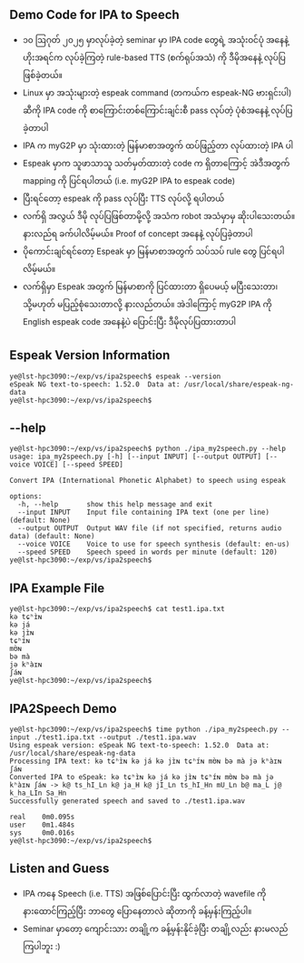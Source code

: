 ## Demo Code for IPA to Speech

- ၁၀ ဩဂုတ် ၂၀၂၅ မှာလုပ်ခဲ့တဲ့ seminar မှာ IPA code တွေရဲ့ အသုံးဝင်ပုံ အနေနဲ့ ဟိုးအရင်က လုပ်ခဲ့ကြတဲ့ rule-based TTS (စက်ရုပ်အသံ) ကို ဒီမိုအနေနဲ့ လုပ်ပြဖြစ်ခဲ့တယ်။
- Linux မှာ အသုံးများတဲ့ espeak command (တကယ်က espeak-NG ဗားရှင်းပါ) ဆီကို IPA code ကို စာကြောင်းတစ်ကြောင်းချင်းစီ pass လုပ်တဲ့ ပုံစံအနေနဲ့ လုပ်ပြခဲ့တာပါ
- IPA က myG2P မှာ သုံးထားတဲ့ မြန်မာစာအတွက် ထပ်ဖြည့်တာ လုပ်ထားတဲ့ IPA ပါ
- Espeak မှာက သူဖာသာသူ သတ်မှတ်ထားတဲ့ code က ရှိတာကြောင့် အဲဒီအတွက် mapping ကို ပြင်ရပါတယ် (i.e. myG2P IPA to espeak code)
- ပြီးရင်တော့ espeak ကို pass လုပ်ပြီး TTS လုပ်လို့ ရပါတယ်
- လက်ရှိ အလွယ် ဒီမို လုပ်ပြဖြစ်တာမို့လို့ အသံက robot အသံမှာမှ ဆိုးပါသေးတယ်။ နားလည်ရ ခက်ပါလိမ့်မယ်။ Proof of concept အနေနဲ့ လုပ်ပြခဲ့တာပါ
- ပိုကောင်းချင်ရင်တော့ Espeak မှာ မြန်မာစာအတွက် သပ်သပ် rule တွေ ပြင်ရပါလိမ့်မယ်။
- လက်ရှိမှာ Espeak အတွက် မြန်မာစာကို ပြင်ထားတာ ရှိပေမယ့် မပြီးသေးတာ၊ သို့မဟုတ် မပြည့်စုံသေးတာလို့ နားလည်တယ်။ အဲဒါကြောင့် myG2P IPA ကို English espeak code အနေနဲ့ပဲ ပြောင်းပြီး ဒီမိုလုပ်ပြထားတာပါ

## Espeak Version Information

```
ye@lst-hpc3090:~/exp/vs/ipa2speech$ espeak --version
eSpeak NG text-to-speech: 1.52.0  Data at: /usr/local/share/espeak-ng-data
ye@lst-hpc3090:~/exp/vs/ipa2speech$
```

## --help 

```
ye@lst-hpc3090:~/exp/vs/ipa2speech$ python ./ipa_my2speech.py --help
usage: ipa_my2speech.py [-h] [--input INPUT] [--output OUTPUT] [--voice VOICE] [--speed SPEED]

Convert IPA (International Phonetic Alphabet) to speech using espeak

options:
  -h, --help       show this help message and exit
  --input INPUT    Input file containing IPA text (one per line) (default: None)
  --output OUTPUT  Output WAV file (if not specified, returns audio data) (default: None)
  --voice VOICE    Voice to use for speech synthesis (default: en-us)
  --speed SPEED    Speech speed in words per minute (default: 120)
ye@lst-hpc3090:~/exp/vs/ipa2speech$
```

## IPA Example File  

```
ye@lst-hpc3090:~/exp/vs/ipa2speech$ cat test1.ipa.txt
kə tɕʰɪ̀ɴ
kə já
kə jɪ̀ɴ
tɕʰɪ́ɴ
mʊ̀ɴ
bə mà
jə kʰàɪɴ
ʃáɴ
ye@lst-hpc3090:~/exp/vs/ipa2speech$
```

## IPA2Speech Demo

```
ye@lst-hpc3090:~/exp/vs/ipa2speech$ time python ./ipa_my2speech.py --input ./test1.ipa.txt --output ./test1.ipa.wav
Using espeak version: eSpeak NG text-to-speech: 1.52.0  Data at: /usr/local/share/espeak-ng-data
Processing IPA text: kə tɕʰɪ̀ɴ kə já kə jɪ̀ɴ tɕʰɪ́ɴ mʊ̀ɴ bə mà jə kʰàɪɴ ʃáɴ
Converted IPA to eSpeak: kə tɕʰɪ̀ɴ kə já kə jɪ̀ɴ tɕʰɪ́ɴ mʊ̀ɴ bə mà jə kʰàɪɴ ʃáɴ -> k@ ts_hI_Ln k@ ja_H k@ jI_Ln ts_hI_Hn mU_Ln b@ ma_L j@ k_ha_LIn Sa_Hn
Successfully generated speech and saved to ./test1.ipa.wav

real    0m0.095s
user    0m1.484s
sys     0m0.016s
ye@lst-hpc3090:~/exp/vs/ipa2speech$
```

## Listen and Guess

- IPA ကနေ Speech (i.e. TTS) အဖြစ်ပြောင်းပြီး ထွက်လာတဲ့ wavefile ကို နားထောင်ကြည့်ပြီး ဘာတွေ ပြောနေတာလဲ ဆိုတာကို ခန့်မှန်းကြည့်ပါ။  
- Seminar မှာတော့ ကျောင်းသား တချို့က ခန့်မှန်းနိုင်ခဲ့ပြီး တချို့လည်း နားမလည်ကြပါဘူး :)
